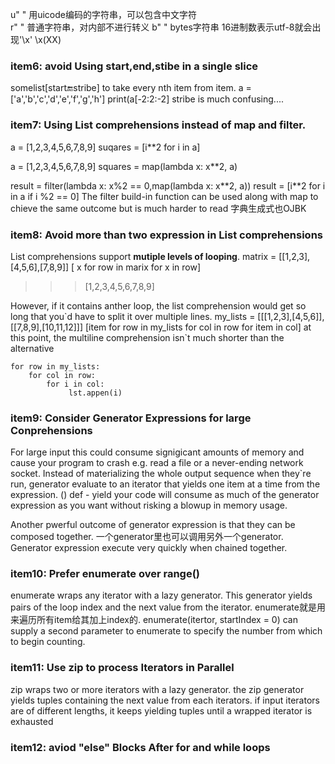 u" " 用uicode编码的字符串，可以包含中文字符  
r" " 普通字符串，对内部不进行转义
b" " bytes字符串  16进制数表示utf-8就会出现'\x'  \x(XX)

### item6: avoid Using start,end,stibe in a single slice
somelist[start:end:stribe]
to take every nth item from item.
a = ['a','b','c','d','e','f','g','h']
print(a[-2:2:-2]
stribe is much confusing....

### item7: Using List comprehensions instead of map and filter.

a = [1,2,3,4,5,6,7,8,9]
suqares = \[i\*\*2 for i in a]

a = [1,2,3,4,5,6,7,8,9]
squares = map(lambda x: x\*\*2, a)

result = filter(lambda x: x%2 == 0,map(lambda x: x\*\*2, a)) 
result = \[i\*\*2 for i in a if i %2 == 0]
The filter build-in function can be used along with map to chieve the same outcome but is much harder to read
字典生成式也OJBK

### item8: Avoid more than two expression in List comprehensions
List comprehensions support **mutiple levels of looping**.
matrix = [[1,2,3],[4,5,6],[7,8,9]]
[ x for row in marix for x in row]
>>> [1,2,3,4,5,6,7,8,9]

However, if it contains anther loop, the list comprehension would get so long that you\`d have to split it over multiple lines.
my_lists = [[[1,2,3],[4,5,6]],[[7,8,9],[10,11,12]]]
[item for row in my_lists for col in row for item in col]
at this point, the multiline comprehension isn\`t much shorter than the alternative
```
for row in my_lists:
    for col in row:
        for i in col:
             lst.appen(i)
```          
### item9: Consider Generator Expressions for large Conprehensions
For large input this could consume signigicant amounts of memory and cause your program to crash
e.g. read a file or a never-ending network socket. 
Instead of materializing the whole output sequence when they\`re run, generator evaluate to an iterator that yields one item at a time from the expression.
() def - yield
your code will consume as much of the generator expression as you want without risking a blowup in memory usage.

Another pwerful outcome of generator expression is that they can be composed together. 
一个generator里也可以调用另外一个generator. 
Generator expression execute very quickly when chained together.
### item10: Prefer enumerate over range()
enumerate wraps any iterator with a lazy generator. This generator yields pairs of the loop index and the next value from the iterator.
enumerate就是用来遍历所有item给其加上index的.
enumerate(itertor, startIndex = 0)
can supply a second parameter to enumerate to specify the number from which to begin counting.
### item11: Use zip to process Iterators in Parallel
zip wraps two or more iterators with a lazy generator.
the zip generator yields tuples containing the next value from each iterators.
if input iterators are of different lengths, it keeps yielding tuples until a wrapped iterator is exhausted
### item12: aviod "else" Blocks After for and while loops


